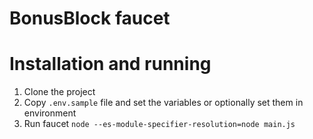 # BonusBlock faucet

# Installation and running

1. Clone the project
2. Copy `.env.sample` file and set the variables or optionally set them in environment
3. Run faucet `node --es-module-specifier-resolution=node main.js`
